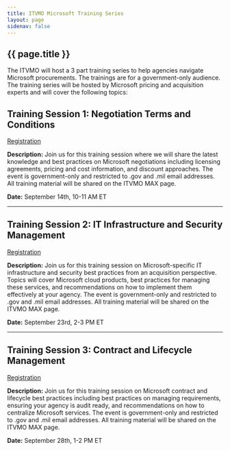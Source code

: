 ```yaml
---
title: ITVMO Microsoft Training Series
layout: page
sidenav: false
---
```


<section class="grid-container padding-left-0 padding-right-1">
<h1 class="margin-top-0">{{ page.title }}</h1>
<p>The ITVMO will host a 3 part training series to help agencies navigate Microsoft procurements. The trainings are for a government-only audience. The training series will be hosted by Microsoft pricing and acquisition experts and will cover the following topics:</p>

<h2>Training Session 1: Negotiation Terms and Conditions</h2>
<div><a href="https://gsa.zoomgov.com/webinar/register/WN_j80GQsrFR_e-YfbNVQ5kgA" aria-label="Negotiation Terms and Conditions" class="usa-button btn-primary">Registration</a></div>
<p><strong>Description:</strong> Join us for this training session where we will share the latest knowledge and best practices on Microsoft negotiations including licensing agreements, pricing and cost information, and discount approaches. The event is government-only and restricted to .gov and .mil email addresses. All training material will be shared on the ITVMO MAX page.</p>
<p><strong>Date:</strong> September 14th, 10-11 AM ET</p>
<hr>

<h2>Training Session 2: IT Infrastructure and Security Management</h2>
<div><a href="https://gsa.zoomgov.com/webinar/register/WN_yQ1A935wQ8qHDl59LhqfhA" aria-label="IT Infrastructure and Security Management" class="usa-button btn-primary">Registration</a></div>
<p><strong>Description:</strong> Join us for this training session on Microsoft-specific IT infrastructure and security best practices from an acquisition perspective. Topics will cover Microsoft cloud products, best practices for managing these services, and recommendations on how to implement them effectively at your agency. The event is government-only and restricted to .gov and .mil email addresses. All training material will be shared on the ITVMO MAX page.</p>
<p><strong>Date:</strong> September 23rd, 2-3 PM ET</p>
<hr>

<h2>Training Session 3: Contract and Lifecycle Management</h2>
<div><a href="https://gsa.zoomgov.com/webinar/register/WN_jgmzttkCTbeNUHKW_aor9Q" aria-label="Contract and Lifecycle Management" class="usa-button btn-primary">Registration</a></div>
<p><strong>Description:</strong> Join us for this training session on Microsoft contract and lifecycle best practices including best practices on managing requirements, ensuring your agency is audit ready, and recommendations on how to centralize Microsoft services. The event is government-only and restricted to .gov and .mil email addresses. All training material will be shared on the ITVMO MAX page.</p>
<p><strong>Date:</strong> September 28th, 1-2 PM ET</p>
</section>
